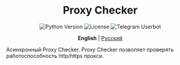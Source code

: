 <div align="center">

# Proxy Checker

<p>
  <img src="https://img.shields.io/badge/Python-3.7+-blue.svg" alt="Python Version">
  <img src="https://img.shields.io/badge/License-MIT-green.svg" alt="License">
  <img src="https://img.shields.io/badge/Telegram-Userbot-blue.svg" alt="Telegram Userbot">
</p>

**English** | [Русский](README_RU.md)

</div>

Асинхронный Proxy Checker. Proxy Checker позволяет проверять работоспособность http/https прокси.
